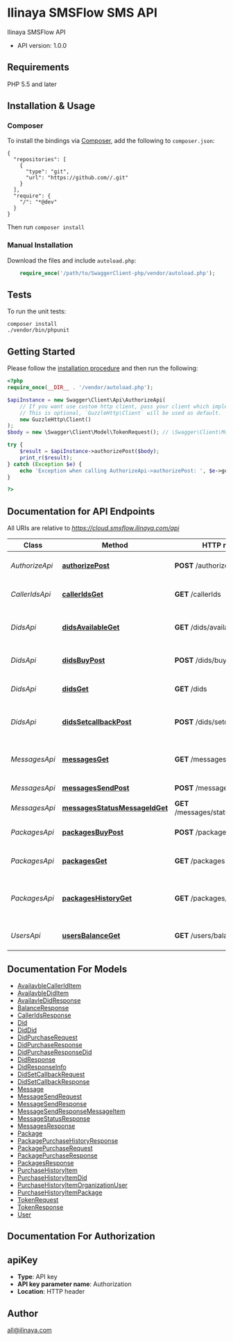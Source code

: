 # Ilinaya SMSFlow SMS API 
Ilinaya SMSFlow API


- API version: 1.0.0

## Requirements

PHP 5.5 and later

## Installation & Usage
### Composer

To install the bindings via [Composer](http://getcomposer.org/), add the following to `composer.json`:

```
{
  "repositories": [
    {
      "type": "git",
      "url": "https://github.com//.git"
    }
  ],
  "require": {
    "/": "*@dev"
  }
}
```

Then run `composer install`

### Manual Installation

Download the files and include `autoload.php`:

```php
    require_once('/path/to/SwaggerClient-php/vendor/autoload.php');
```

## Tests

To run the unit tests:

```
composer install
./vendor/bin/phpunit
```

## Getting Started

Please follow the [installation procedure](#installation--usage) and then run the following:

```php
<?php
require_once(__DIR__ . '/vendor/autoload.php');

$apiInstance = new Swagger\Client\Api\AuthorizeApi(
    // If you want use custom http client, pass your client which implements `GuzzleHttp\ClientInterface`.
    // This is optional, `GuzzleHttp\Client` will be used as default.
    new GuzzleHttp\Client()
);
$body = new \Swagger\Client\Model\TokenRequest(); // \Swagger\Client\Model\TokenRequest | Username and password must be sent via json object

try {
    $result = $apiInstance->authorizePost($body);
    print_r($result);
} catch (Exception $e) {
    echo 'Exception when calling AuthorizeApi->authorizePost: ', $e->getMessage(), PHP_EOL;
}

?>
```

## Documentation for API Endpoints

All URIs are relative to *https://cloud.smsflow.ilinaya.com/api*

Class | Method | HTTP request | Description
------------ | ------------- | ------------- | -------------
*AuthorizeApi* | [**authorizePost**](docs/Api/AuthorizeApi.md#authorizepost) | **POST** /authorize | Get BEARER token
*CallerIdsApi* | [**callerIdsGet**](docs/Api/CallerIdsApi.md#calleridsget) | **GET** /callerIds | Retrieve your caller IDs
*DidsApi* | [**didsAvailableGet**](docs/Api/DidsApi.md#didsavailableget) | **GET** /dids/available | Retrieve available for purchase
*DidsApi* | [**didsBuyPost**](docs/Api/DidsApi.md#didsbuypost) | **POST** /dids/buy | Purchase virutal number
*DidsApi* | [**didsGet**](docs/Api/DidsApi.md#didsget) | **GET** /dids | Retrieve your virtual numbers
*DidsApi* | [**didsSetcallbackPost**](docs/Api/DidsApi.md#didssetcallbackpost) | **POST** /dids/setcallback | Set HTTP callback for inbound SMS
*MessagesApi* | [**messagesGet**](docs/Api/MessagesApi.md#messagesget) | **GET** /messages | Retrieve sent and recieved messages
*MessagesApi* | [**messagesSendPost**](docs/Api/MessagesApi.md#messagessendpost) | **POST** /messages/send | Send Messages
*MessagesApi* | [**messagesStatusMessageIdGet**](docs/Api/MessagesApi.md#messagesstatusmessageidget) | **GET** /messages/status/{messageId} | Retrieve message
*PackagesApi* | [**packagesBuyPost**](docs/Api/PackagesApi.md#packagesbuypost) | **POST** /packages/buy | Purchase sms package
*PackagesApi* | [**packagesGet**](docs/Api/PackagesApi.md#packagesget) | **GET** /packages | Retrieve available packages
*PackagesApi* | [**packagesHistoryGet**](docs/Api/PackagesApi.md#packageshistoryget) | **GET** /packages/history | Get sms package number purchase history
*UsersApi* | [**usersBalanceGet**](docs/Api/UsersApi.md#usersbalanceget) | **GET** /users/balance | Retrieve financial information


## Documentation For Models

 - [AvailavbleCallerIdItem](docs/Model/AvailavbleCallerIdItem.md)
 - [AvailavbleDidItem](docs/Model/AvailavbleDidItem.md)
 - [AvailavleDidResponse](docs/Model/AvailavleDidResponse.md)
 - [BalanceResponse](docs/Model/BalanceResponse.md)
 - [CallerIdsResponse](docs/Model/CallerIdsResponse.md)
 - [Did](docs/Model/Did.md)
 - [DidDid](docs/Model/DidDid.md)
 - [DidPurchaseRequest](docs/Model/DidPurchaseRequest.md)
 - [DidPurchaseResponse](docs/Model/DidPurchaseResponse.md)
 - [DidPurchaseResponseDid](docs/Model/DidPurchaseResponseDid.md)
 - [DidResponse](docs/Model/DidResponse.md)
 - [DidResponseInfo](docs/Model/DidResponseInfo.md)
 - [DidSetCallbackRequest](docs/Model/DidSetCallbackRequest.md)
 - [DidSetCallbackResponse](docs/Model/DidSetCallbackResponse.md)
 - [Message](docs/Model/Message.md)
 - [MessageSendRequest](docs/Model/MessageSendRequest.md)
 - [MessageSendResponse](docs/Model/MessageSendResponse.md)
 - [MessageSendResponseMessageItem](docs/Model/MessageSendResponseMessageItem.md)
 - [MessageStatusResponse](docs/Model/MessageStatusResponse.md)
 - [MessagesResponse](docs/Model/MessagesResponse.md)
 - [Package](docs/Model/Package.md)
 - [PackagePurchaseHistoryResponse](docs/Model/PackagePurchaseHistoryResponse.md)
 - [PackagePurchaseRequest](docs/Model/PackagePurchaseRequest.md)
 - [PackagePurchaseResponse](docs/Model/PackagePurchaseResponse.md)
 - [PackagesResponse](docs/Model/PackagesResponse.md)
 - [PurchaseHistoryItem](docs/Model/PurchaseHistoryItem.md)
 - [PurchaseHistoryItemDid](docs/Model/PurchaseHistoryItemDid.md)
 - [PurchaseHistoryItemOrganizationUser](docs/Model/PurchaseHistoryItemOrganizationUser.md)
 - [PurchaseHistoryItemPackage](docs/Model/PurchaseHistoryItemPackage.md)
 - [TokenRequest](docs/Model/TokenRequest.md)
 - [TokenResponse](docs/Model/TokenResponse.md)
 - [User](docs/Model/User.md)


## Documentation For Authorization


## apiKey

- **Type**: API key
- **API key parameter name**: Authorization
- **Location**: HTTP header


## Author

all@ilinaya.com



